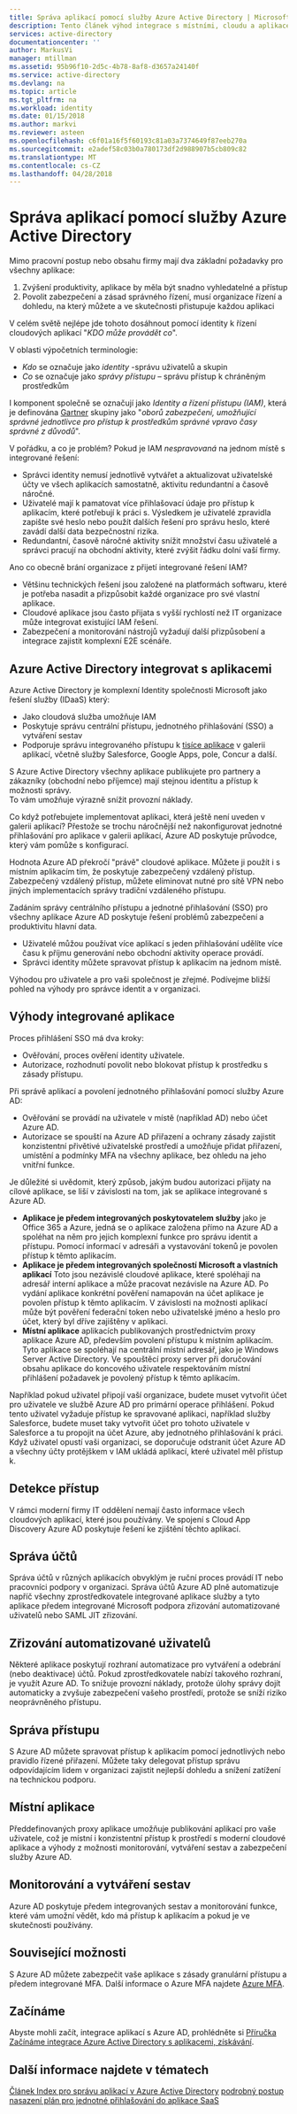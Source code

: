 ```yaml
---
title: Správa aplikací pomocí služby Azure Active Directory | Microsoft Docs
description: Tento článek výhod integrace s místními, cloudu a aplikace SaaS Azure Active Directory.
services: active-directory
documentationcenter: ''
author: MarkusVi
manager: mtillman
ms.assetid: 95b96f10-2d5c-4b78-8af8-d3657a24140f
ms.service: active-directory
ms.devlang: na
ms.topic: article
ms.tgt_pltfrm: na
ms.workload: identity
ms.date: 01/15/2018
ms.author: markvi
ms.reviewer: asteen
ms.openlocfilehash: c6f01a16f5f60193c81a03a7374649f87eeb270a
ms.sourcegitcommit: e2adef58c03b0a780173df2d988907b5cb809c82
ms.translationtype: MT
ms.contentlocale: cs-CZ
ms.lasthandoff: 04/28/2018
---
```

# <a name="managing-applications-with-azure-active-directory"></a>Správa aplikací pomocí služby Azure Active Directory
Mimo pracovní postup nebo obsahu firmy mají dva základní požadavky pro všechny aplikace:

1. Zvýšení produktivity, aplikace by měla být snadno vyhledatelné a přístup
2. Povolit zabezpečení a zásad správného řízení, musí organizace řízení a dohledu, na který můžete a ve skutečnosti přistupuje každou aplikaci

V celém světě nejlépe jde tohoto dosáhnout pomocí identity k řízení cloudových aplikací "*KDO může provádět co*".

V oblasti výpočetních terminologie:

* *Kdo* se označuje jako *identity* -správu uživatelů a skupin
* *Co* se označuje jako *správy přístupu* – správu přístup k chráněným prostředkům

I komponent společně se označují jako *Identity a řízení přístupu (IAM)*, která je definována [Gartner](http://www.gartner.com/it-glossary/identity-and-access-management-iam) skupiny jako "*oborů zabezpečení, umožňující správné jednotlivce pro přístup k prostředkům správné vpravo časy správné z důvodů*".

V pořádku, a co je problém? Pokud je IAM *nespravovaná* na jednom místě s integrované řešení:

* Správci identity nemusí jednotlivě vytvářet a aktualizovat uživatelské účty ve všech aplikacích samostatně, aktivitu redundantní a časově náročné.
* Uživatelé mají k pamatovat více přihlašovací údaje pro přístup k aplikacím, které potřebují k práci s. Výsledkem je uživatelé zpravidla zapište své heslo nebo použít dalších řešení pro správu heslo, které zavádí další data bezpečnostní rizika.
* Redundantní, časově náročné aktivity snížit množství času uživatelé a správci pracují na obchodní aktivity, které zvýšit řádku dolní vaší firmy.

Ano co obecně brání organizace z přijetí integrované řešení IAM?

* Většinu technických řešení jsou založené na platformách softwaru, které je potřeba nasadit a přizpůsobit každé organizace pro své vlastní aplikace.
* Cloudové aplikace jsou často přijata s vyšší rychlostí než IT organizace může integrovat existující IAM řešení.
* Zabezpečení a monitorování nástrojů vyžadují další přizpůsobení a integrace zajistit komplexní E2E scénáře.

## <a name="azure-active-directory-integrated-with-applications"></a>Azure Active Directory integrovat s aplikacemi
Azure Active Directory je komplexní Identity společnosti Microsoft jako řešení služby (IDaaS) který:

* Jako cloudová služba umožňuje IAM 
* Poskytuje správu centrální přístupu, jednotného přihlašování (SSO) a vytváření sestav 
* Podporuje správu integrovaného přístupu k [tisíce aplikace](https://azure.microsoft.com/marketplace/active-directory/) v galerii aplikací, včetně služby Salesforce, Google Apps, pole, Concur a další. 

S Azure Active Directory všechny aplikace publikujete pro partnery a zákazníky (obchodní nebo příjemce) mají stejnou identitu a přístup k možnosti správy.<br> To vám umožňuje výrazně snížit provozní náklady.

Co když potřebujete implementovat aplikaci, která ještě není uveden v galerii aplikací? Přestože se trochu náročnější než nakonfigurovat jednotné přihlašování pro aplikace v galerii aplikací, Azure AD poskytuje průvodce, který vám pomůže s konfigurací.

Hodnota Azure AD překročí "právě" cloudové aplikace. Můžete ji použít i s místním aplikacím tím, že poskytuje zabezpečený vzdálený přístup. Zabezpečený vzdálený přístup, můžete eliminovat nutné pro sítě VPN nebo jiných implementacích správy tradiční vzdáleného přístupu.

Zadáním správy centrálního přístupu a jednotné přihlašování (SSO) pro všechny aplikace Azure AD poskytuje řešení problémů zabezpečení a produktivitu hlavní data.

* Uživatelé můžou používat více aplikací s jeden přihlašování udělíte více času k příjmu generování nebo obchodní aktivity operace provádí.
* Správci identity můžete spravovat přístup k aplikacím na jednom místě.

Výhodou pro uživatele a pro vaši společnost je zřejmé. Podívejme bližší pohled na výhody pro správce identit a v organizaci.

## <a name="integrated-application-benefits"></a>Výhody integrované aplikace
Proces přihlášení SSO má dva kroky:

* Ověřování, proces ověření identity uživatele.
* Autorizace, rozhodnutí povolit nebo blokovat přístup k prostředku s zásady přístupu.

Při správě aplikací a povolení jednotného přihlašování pomocí služby Azure AD:

* Ověřování se provádí na uživatele v místě (například AD) nebo účet Azure AD.
* Autorizace se spouští na Azure AD přiřazení a ochrany zásady zajistit konzistentní přivětivé uživatelské prostředí a umožňuje přidat přiřazení, umístění a podmínky MFA na všechny aplikace, bez ohledu na jeho vnitřní funkce.

Je důležité si uvědomit, který způsob, jakým budou autorizaci přijaty na cílové aplikace, se liší v závislosti na tom, jak se aplikace integrované s Azure AD.

* **Aplikace je předem integrovaných poskytovatelem služby** jako je Office 365 a Azure, jedná se o aplikace založena přímo na Azure AD a spoléhat na něm pro jejich komplexní funkce pro správu identit a přístupu. Pomocí informací v adresáři a vystavování tokenů je povolen přístup k těmto aplikacím.
* **Aplikace je předem integrovaných společností Microsoft a vlastních aplikací** Toto jsou nezávislé cloudové aplikace, které spoléhají na adresář interní aplikace a může pracovat nezávisle na Azure AD. Po vydání aplikace konkrétní pověření namapován na účet aplikace je povolen přístup k těmto aplikacím. V závislosti na možnosti aplikací může být pověření federační token nebo uživatelské jméno a heslo pro účet, který byl dříve zajištěny v aplikaci.
* **Místní aplikace** aplikacích publikovaných prostřednictvím proxy aplikace Azure AD, především povolení přístupu k místním aplikacím. Tyto aplikace se spoléhají na centrální místní adresář, jako je Windows Server Active Directory. Ve spouštěcí proxy server při doručování obsahu aplikace do koncového uživatele respektováním místní přihlášení požadavek je povolený přístup k těmto aplikacím.

Například pokud uživatel připojí vaší organizace, budete muset vytvořit účet pro uživatele ve službě Azure AD pro primární operace přihlášení. Pokud tento uživatel vyžaduje přístup ke spravované aplikaci, například služby Salesforce, budete muset taky vytvořit účet pro tohoto uživatele v Salesforce a tu propojit na účet Azure, aby jednotného přihlašování k práci. Když uživatel opustí vaši organizaci, se doporučuje odstranit účet Azure AD a všechny účty protějškem v IAM ukládá aplikací, které uživatel měl přístup k.

## <a name="access-detection"></a>Detekce přístup
V rámci moderní firmy IT oddělení nemají často informace všech cloudových aplikací, které jsou používány. Ve spojení s Cloud App Discovery Azure AD poskytuje řešení ke zjištění těchto aplikací.

## <a name="account-management"></a>Správa účtů
Správa účtů v různých aplikacích obvyklým je ruční proces provádí IT nebo pracovníci podpory v organizaci. Správa účtů Azure AD plně automatizuje napříč všechny zprostředkovatele integrované aplikace služby a tyto aplikace předem integrované Microsoft podpora zřizování automatizované uživatelů nebo SAML JIT zřizování.

## <a name="automated-user-provisioning"></a>Zřizování automatizované uživatelů
Některé aplikace poskytují rozhraní automatizace pro vytváření a odebrání (nebo deaktivace) účtů. Pokud zprostředkovatele nabízí takového rozhraní, je využít Azure AD. To snižuje provozní náklady, protože úlohy správy dojít automaticky a zvyšuje zabezpečení vašeho prostředí, protože se sníží riziko neoprávněného přístupu.

## <a name="access-management"></a>Správa přístupu
S Azure AD můžete spravovat přístup k aplikacím pomocí jednotlivých nebo pravidlo řízené přiřazení. Můžete taky delegovat přístup správu odpovídajícím lidem v organizaci zajistit nejlepší dohledu a snížení zatížení na technickou podporu.

## <a name="on-premises-applications"></a>Místní aplikace
Předdefinovaných proxy aplikace umožňuje publikování aplikací pro vaše uživatele, což je místní i konzistentní přístup k prostředí s moderní cloudové aplikace a výhody z možnosti monitorování, vytváření sestav a zabezpečení služby Azure AD.

## <a name="reporting-and-monitoring"></a>Monitorování a vytváření sestav
Azure AD poskytuje předem integrovaných sestav a monitorování funkce, které vám umožní vědět, kdo má přístup k aplikacím a pokud je ve skutečnosti používány.

## <a name="related-capabilities"></a>Související možnosti
S Azure AD můžete zabezpečit vaše aplikace s zásady granulární přístupu a předem integrované MFA. Další informace o Azure MFA najdete [Azure MFA](https://azure.microsoft.com/services/multi-factor-authentication/).

## <a name="getting-started"></a>Začínáme
Abyste mohli začít, integrace aplikací s Azure AD, prohlédněte si [Příručka Začínáme integrace Azure Active Directory s aplikacemi, získávání](active-directory-integrating-applications-getting-started.md).

## <a name="see-also"></a>Další informace najdete v tématech
[Článek Index pro správu aplikací v Azure Active Directory](active-directory-apps-index.md)
[podrobný postup nasazení plán pro jednotné přihlašování do aplikace SaaS](http://aka.ms/ssodeploymentplan)

